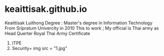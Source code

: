 # keaittisak.github.io
Keaittisak Luithong Degree : Master's degree in Information Technology From Sripratum Univercity in 2010
This to work ; My official is Thai army as Head Querter Royal Thai Army
Certificate
1. ITPE
2. Security+
img src = "1.jpg"
